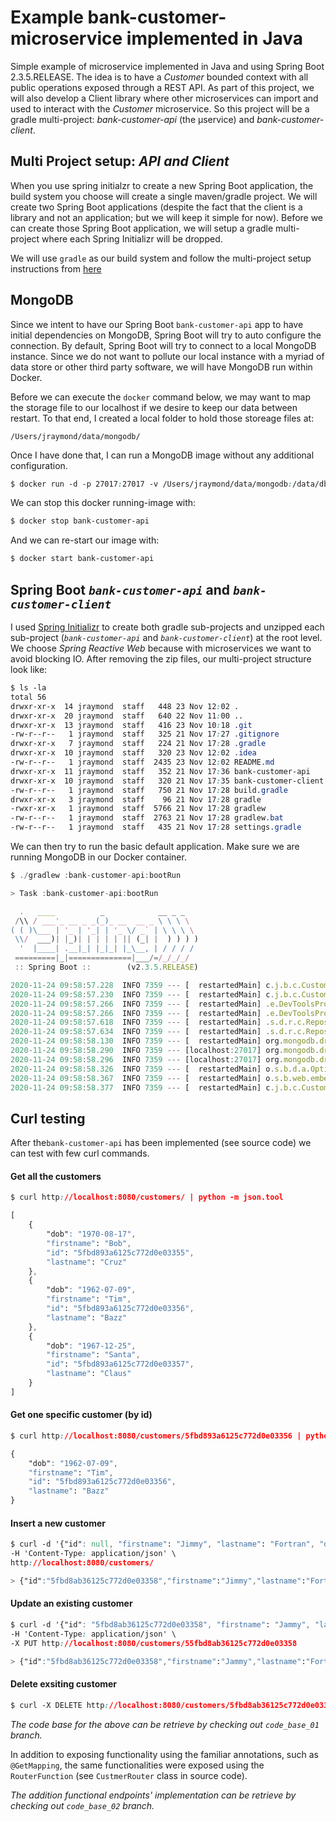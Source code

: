 # Example bank-customer-microservice implemented in Java

Simple example of microservice implemented in Java and using Spring Boot 2.3.5.RELEASE.  The idea is to have a 
_Customer_ bounded context with all public operations exposed through a REST API.  As part of this project, we will
also develop a Client library where other microservices can import and used to interact with the _Customer_
microservice.  So this project will be a gradle multi-project:  _bank-customer-api_ (the µservice) and _bank-customer-client_.

## Multi Project setup: _API and Client_

When you use spring initialzr to create a new Spring Boot application, the build system you choose will create
a single maven/gradle project.  We will create two Spring Boot applications (despite the fact that the client is a 
library and not an application; but we will keep it simple for now).  Before we can create those Spring Boot 
application, we will setup a gradle multi-project where each Spring Initializr will be dropped.
 
We will use `gradle` as our build system and follow the multi-project setup instructions 
from [here](https://github.com/itjraymond/gradle-multi-proj-setup)


## MongoDB 

Since we intent to have our Spring Boot `bank-customer-api` app to have initial dependencies on MongoDB, Spring Boot
will try to auto configure the connection.  By default, Spring Boot will try to connect to a local MongoDB instance.
Since we do not want to pollute our local instance with a myriad of data store or other third party software,
we will have MongoDB run within Docker.

Before we can execute the `docker` command below, we may want to map the storage file to our localhost if we 
desire to keep our data between restart.  To that end, I created a local folder to hold those storeage files at:

`/Users/jraymond/data/mongodb/`

Once I have done that, I can run a MongoDB image without any additional configuration.

```css
$ docker run -d -p 27017:27017 -v /Users/jraymond/data/mongodb:/data/db --name bank-customer-api mongo 
```

We can stop this docker running-image with:

```css
$ docker stop bank-customer-api
```

And we can re-start our image with:

```css
$ docker start bank-customer-api
```

## Spring Boot _`bank-customer-api`_ and _`bank-customer-client`_

I used [Spring Initializr](https://start.spring.io/) to create both gradle sub-projects and unzipped each sub-project
(_`bank-customer-api`_ and _`bank-customer-client`_) at the root level.  We choose _Spring Reactive Web_ because 
 with microservices we want to avoid blocking IO. After removing the zip files, our 
multi-project structure look like:

```css
$ ls -la
total 56
drwxr-xr-x  14 jraymond  staff   448 23 Nov 12:02 .
drwxr-xr-x  20 jraymond  staff   640 22 Nov 11:00 ..
drwxr-xr-x  13 jraymond  staff   416 23 Nov 10:18 .git
-rw-r--r--   1 jraymond  staff   325 21 Nov 17:27 .gitignore
drwxr-xr-x   7 jraymond  staff   224 21 Nov 17:28 .gradle
drwxr-xr-x  10 jraymond  staff   320 23 Nov 12:02 .idea
-rw-r--r--   1 jraymond  staff  2435 23 Nov 12:02 README.md
drwxr-xr-x  11 jraymond  staff   352 21 Nov 17:36 bank-customer-api        <--
drwxr-xr-x  10 jraymond  staff   320 21 Nov 17:35 bank-customer-client     <--
-rw-r--r--   1 jraymond  staff   750 21 Nov 17:28 build.gradle
drwxr-xr-x   3 jraymond  staff    96 21 Nov 17:28 gradle
-rwxr-xr-x   1 jraymond  staff  5766 21 Nov 17:28 gradlew
-rw-r--r--   1 jraymond  staff  2763 21 Nov 17:28 gradlew.bat
-rw-r--r--   1 jraymond  staff   435 21 Nov 17:28 settings.gradle

```

We can then try to run the basic default application.  Make sure we are running MongoDB in our Docker container.

```js
$ ./gradlew :bank-customer-api:bootRun

> Task :bank-customer-api:bootRun

  .   ____          _            __ _ _
 /\\ / ___'_ __ _ _(_)_ __  __ _ \ \ \ \
( ( )\___ | '_ | '_| | '_ \/ _` | \ \ \ \
 \\/  ___)| |_)| | | | | || (_| |  ) ) ) )
  '  |____| .__|_| |_|_| |_\__, | / / / /
 =========|_|==============|___/=/_/_/_/
 :: Spring Boot ::        (v2.3.5.RELEASE)

2020-11-24 09:58:57.228  INFO 7359 --- [  restartedMain] c.j.b.c.CustomerApiApplication           : Starting CustomerApiApplication on snappi.hitronhub.home with PID 7359 (/Users/jraymond/workspaces/java/java.bank-customer-microservice/bank-customer-api/build/classes/java/main started by jraymond in /Users/jraymond/workspaces/java/java.bank-customer-microservice/bank-customer-api)
2020-11-24 09:58:57.230  INFO 7359 --- [  restartedMain] c.j.b.c.CustomerApiApplication           : No active profile set, falling back to default profiles: default
2020-11-24 09:58:57.266  INFO 7359 --- [  restartedMain] .e.DevToolsPropertyDefaultsPostProcessor : Devtools property defaults active! Set 'spring.devtools.add-properties' to 'false' to disable
2020-11-24 09:58:57.266  INFO 7359 --- [  restartedMain] .e.DevToolsPropertyDefaultsPostProcessor : For additional web related logging consider setting the 'logging.level.web' property to 'DEBUG'
2020-11-24 09:58:57.618  INFO 7359 --- [  restartedMain] .s.d.r.c.RepositoryConfigurationDelegate : Bootstrapping Spring Data Reactive MongoDB repositories in DEFAULT mode.
2020-11-24 09:58:57.634  INFO 7359 --- [  restartedMain] .s.d.r.c.RepositoryConfigurationDelegate : Finished Spring Data repository scanning in 12ms. Found 0 Reactive MongoDB repository interfaces.
2020-11-24 09:58:58.130  INFO 7359 --- [  restartedMain] org.mongodb.driver.cluster               : Cluster created with settings {hosts=[localhost:27017], mode=SINGLE, requiredClusterType=UNKNOWN, serverSelectionTimeout='30000 ms'}
2020-11-24 09:58:58.290  INFO 7359 --- [localhost:27017] org.mongodb.driver.connection            : Opened connection [connectionId{localValue:1, serverValue:3}] to localhost:27017
2020-11-24 09:58:58.296  INFO 7359 --- [localhost:27017] org.mongodb.driver.cluster               : Monitor thread successfully connected to server with description ServerDescription{address=localhost:27017, type=STANDALONE, state=CONNECTED, ok=true, minWireVersion=0, maxWireVersion=9, maxDocumentSize=16777216, logicalSessionTimeoutMinutes=30, roundTripTimeNanos=5344686}
2020-11-24 09:58:58.326  INFO 7359 --- [  restartedMain] o.s.b.d.a.OptionalLiveReloadServer       : LiveReload server is running on port 35729
2020-11-24 09:58:58.367  INFO 7359 --- [  restartedMain] o.s.b.web.embedded.netty.NettyWebServer  : Netty started on port(s): 8080
2020-11-24 09:58:58.377  INFO 7359 --- [  restartedMain] c.j.b.c.CustomerApiApplication           : Started CustomerApiApplication in 1.67 seconds (JVM running for 2.051)
```

## Curl testing

After the`bank-customer-api` has been implemented (see source code) we can test
with few curl commands.

#### Get all the customers

```css
$ curl http://localhost:8080/customers/ | python -m json.tool

[
    {
        "dob": "1970-08-17",
        "firstname": "Bob",
        "id": "5fbd893a6125c772d0e03355",
        "lastname": "Cruz"
    },
    {
        "dob": "1962-07-09",
        "firstname": "Tim",
        "id": "5fbd893a6125c772d0e03356",
        "lastname": "Bazz"
    },
    {
        "dob": "1967-12-25",
        "firstname": "Santa",
        "id": "5fbd893a6125c772d0e03357",
        "lastname": "Claus"
    }
]
```

#### Get one specific customer (by id)

```css
$ curl http://localhost:8080/customers/5fbd893a6125c772d0e03356 | python -m json.tool

{
    "dob": "1962-07-09",
    "firstname": "Tim",
    "id": "5fbd893a6125c772d0e03356",
    "lastname": "Bazz"
}
```

#### Insert a new customer

```css
$ curl -d '{"id": null, "firstname": "Jimmy", "lastname": "Fortran", "dob": "1999-10-23"}' \
-H 'Content-Type: application/json' \
http://localhost:8080/customers/

> {"id":"5fbd8ab36125c772d0e03358","firstname":"Jimmy","lastname":"Fortran","dob":"1999-10-23"}
```

#### Update an existing customer

```css
$ curl -d '{"id": "5fbd8ab36125c772d0e03358", "firstname": "Jammy", "lastname": "Fortrain", "dob": "1999-10-23"}' \
-H 'Content-Type: application/json' \
-X PUT http://localhost:8080/customers/55fbd8ab36125c772d0e03358

> {"id":"5fbd8ab36125c772d0e03358","firstname":"Jammy","lastname":"Fortrain","dob":"1999-10-23"}
```

#### Delete exsiting customer

```css
$ curl -X DELETE http://localhost:8080/customers/5fbd8ab36125c772d0e03358
```
_The code base for the above can be retrieve by checking out `code_base_01` branch._

In addition to exposing functionality using the familiar annotations, such as `@GetMapping`, the same functionalities 
were exposed using the `RouterFunction` (see `CustmerRouter` class in source code).  

_The addition functional endpoints' implementation can be retrieve by checking out `code_base_02` branch._

